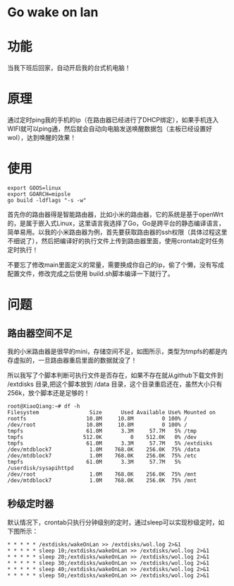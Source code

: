 # Go wake on lan

# 功能
当我下班后回家，自动开启我的台式机电脑！

# 原理
通过定时ping我的手机的ip（在路由器已经进行了DHCP绑定），如果手机连入WIFI就可以ping通，然后就会自动向电脑发送唤醒数据包（主板已经设置好wol），达到唤醒的效果！

# 使用
```
export GOOS=linux
export GOARCH=mipsle
go build -ldflags "-s -w"
```
首先你的路由器得是智能路由器，比如小米的路由器，它的系统是基于openWrt的，是属于嵌入式Linux，这里语言我选择了Go，Go是跨平台的静态编译语言，简单易用。以我的小米路由器为例，首先要获取路由器的ssh权限（具体过程这里不细说了），然后把编译好的执行文件上传到路由器里面，使用crontab定时任务定时执行！

不要忘了修改main里面定义的常量，需要换成你自己的ip，偷了个懒，没有写成配置文件，修改完成之后使用 build.sh脚本编译一下就行了。

# 问题

## 路由器空间不足
我的小米路由器是很早的mini，存储空间不足，如图所示，类型为tmpfs的都是内存虚拟的，一旦路由器重启里面的数据就没了！

所以我写了个脚本判断可执行文件是否存在，如果不存在就从github下载文件到 /extdisks 目录,把这个脚本放到 /data 目录，这个目录重启还在，虽然大小只有256k，放个脚本还是足够的！ 
```
root@XiaoQiang:~# df -h
Filesystem                Size      Used Available Use% Mounted on
rootfs                   10.8M     10.8M         0 100% /
/dev/root                10.8M     10.8M         0 100% /
tmpfs                    61.0M      3.3M     57.7M   5% /tmp
tmpfs                   512.0K         0    512.0K   0% /dev
tmpfs                    61.0M      3.3M     57.7M   5% /extdisks
/dev/mtdblock7            1.0M    768.0K    256.0K  75% /data
/dev/mtdblock7            1.0M    768.0K    256.0K  75% /etc
tmpfs                    61.0M      3.3M     57.7M   5% /userdisk/sysapihttpd
/dev/root                 1.0M    768.0K    256.0K  75% /mnt
/dev/mtdblock7            1.0M    768.0K    256.0K  75% /mnt
```

## 秒级定时器
默认情况下，crontab只执行分钟级别的定时，通过sleep可以实现秒级定时，如下图所示：
```
* * * * * /extdisks/wakeOnLan >> /extdisks/wol.log 2>&1
* * * * * sleep 10;/extdisks/wakeOnLan >> /extdisks/wol.log 2>&1
* * * * * sleep 20;/extdisks/wakeOnLan >> /extdisks/wol.log 2>&1
* * * * * sleep 30;/extdisks/wakeOnLan >> /extdisks/wol.log 2>&1
* * * * * sleep 40;/extdisks/wakeOnLan >> /extdisks/wol.log 2>&1
* * * * * sleep 50;/extdisks/wakeOnLan >> /extdisks/wol.log 2>&1
```

